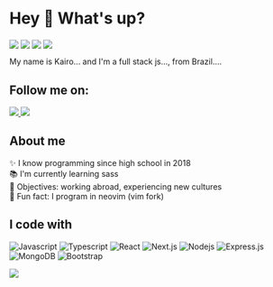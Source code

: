 <h1 align="left">Hey 👋 What's up?</h1>
<div style="display: inline_block">
    <img align="center" src="https://img.shields.io/badge/NeoVim-%2357A143.svg?&style=for-the-badge&logo=neovim&logoColor=black">
    <img align="center" src="https://img.shields.io/badge/Linux-FCC624?style=for-the-badge&logo=linux&logoColor=black">
    <img align="center" src="https://img.shields.io/badge/Git-F05032?style=for-the-badge&logo=git&logoColor=white">
    <img align="center" src="https://img.shields.io/badge/tmux-1BB91F?style=for-the-badge&logo=tmux&logoColor=white">
</div>

<p align="left">My name is Kairo... and I'm a full stack js..., from Brazil....</p>

<h2 align="left">Follow me on:</h2>
<div>
  <a href="https://instagram.com/kairo._.costa" target="_blank">
    <img src="https://img.shields.io/badge/-Instagram-%23E4405F?style=for-the-badge&logo=instagram&logoColor=white" target="_blank">
  </a>
  <a href="https://www.linkedin.com/in/kairo-costa-front-end/" target="_blank">
    <img src="https://img.shields.io/badge/-LinkedIn-%230077B5?style=for-the-badge&logo=linkedin&logoColor=white" target="_blank">
  </a>
  <!--a href="">
    <img src="https://img.shields.io/badge/TikTok-000000?style=for-the-badge&logo=tiktok&logoColor=white" target="_blank">
  </a-->
</div>
<h2 align="left">About me</h2>

<p align="left">
✨ I know programming since high school in 2018 <br>
📚 I'm currently learning sass <br>
🎯 Objectives: working abroad, experiencing new cultures <br>
🎲 Fun fact: I program in neovim (vim fork) <br>
</p>

<h2 align="left">I code with</h2>
<!--h2 align="left">stack js </h2-->

![Javascript](https://img.shields.io/badge/Javascript-F0DB4F?style=for-the-badge&labelColor=black&logo=javascript&logoColor=F0DB4F)
![Typescript](https://img.shields.io/badge/Typescript-007acc?style=for-the-badge&labelColor=black&logo=typescript&logoColor=007acc)
![React](https://img.shields.io/badge/-React-61DBFB?style=for-the-badge&labelColor=black&logo=react&logoColor=61DBFB)
![Next.js](https://img.shields.io/badge/next.js-000000?style=for-the-badge&logo=nextdotjs&logoColor=white)
![Nodejs](https://img.shields.io/badge/Nodejs-3C873A?style=for-the-badge&labelColor=black&logo=node.js&logoColor=3C873A)
![Express.js](https://img.shields.io/badge/Express.js-000000?style=for-the-badge&logo=express&logoColor=white)
![MongoDB](https://img.shields.io/badge/MongoDB-4EA94B?style=for-the-badge&logo=mongodb&logoColor=white)
![Bootstrap](https://img.shields.io/badge/Bootstrap-563D7C?style=for-the-badge&logo=bootstrap&logoColor=white)
<!--[SASS Badge](https://img.shields.io/badge/Sass-CC6699?style=for-the-badge&logo=sass&logoColor=white)-->

<div>
    <!--https://github.com/anuraghazra/github-readme-stats.git-->
    <a href="https://github.com/01101-kairo/Web">
        <img align="center" src="https://github-readme-stats.vercel.app/api/top-langs/?username=01101-kairo&layout=compact&langs_count=7&theme=onedark&show_icons=true"/>
    </a>
</div>
